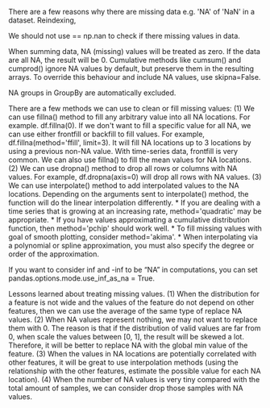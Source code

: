 There are a few reasons why there are missing data e.g. 'NA' of 'NaN' in a dataset. Reindexing, 

We should not use == np.nan to check if there missing values in data.

When summing data, NA (missing) values will be treated as zero.
If the data are all NA, the result will be 0.
Cumulative methods like cumsum() and cumprod() ignore NA values by default, but preserve them in the resulting arrays. To override this behaviour and include NA values, use skipna=False.

NA groups in GroupBy are automatically excluded.

There are a few methods we can use to clean or fill missing values:
    (1) We can use fillna() method to fill any arbitrary value into all NA locations. For example. df.fillna(0). If we don't want to fill a specific value for all NA, we can use either frontfill or backfill to fill values. For example, df.fillna(method='ffill', limit=3). It will fill NA locations up to 3 locations by using a previous non-NA value. With time-series data, frontfill is very common. We can also use fillna() to fill the mean values for NA locations.
    (2) We can use dropna() method to drop all rows or columns with NA values. For example, df.dropna(axis=0) will drop all rows with NA values.
    (3) We can use interpolate() method to add interpolated values to the NA locations. Depending on the arguments sent to interpolate() method, the function will do the linear interpolation differently.
        * If you are dealing with a time series that is growing at an increasing rate, method='quadratic' may be appropriate.
        * If you have values approximating a cumulative distribution function, then method='pchip' should work well.
        * To fill missing values with goal of smooth plotting, consider method='akima'.
        * When interpolating via a polynomial or spline approximation, you must also specify the degree or order of the approximation.
        


If you want to consider inf and -inf to be “NA” in computations, you can set pandas.options.mode.use_inf_as_na = True.


Lessons learned about treating missing values.
    (1) When the distribution for a feature is not wide and the values of the feature do not depend on other features, then we can use the average of the same type of replace NA values.
    (2) When NA values represent nothing, we may not want to replace them with 0. The reason is that if the distribution of valid values are far from 0, when scale the values between [0, 1], the result will be skewed a lot. Therefore, it will be better to replace NA with the global min value of the feature.
    (3) When the values in NA locations are potentially correlated with other features, it will be great to use interpolation methods (using the relationship with the other features, estimate the possible value for each NA location).
    (4) When the number of NA values is very tiny compared with the total amount of samples, we can consider drop those samples with NA values.
